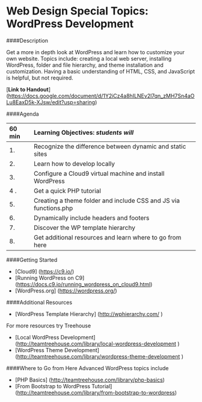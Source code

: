 Web Design Special Topics: WordPress Development
=================

####Description

Get a more in depth look at WordPress and learn how to customize your own website. Topics include: creating a local web server, installing WordPress, folder and file hierarchy, and theme installation and customization. Having a basic understanding of HTML, CSS, and JavaScript is helpful, but not required.

[**Link to Handout**]
(https://docs.google.com/document/d/1Y2iCz4a8hILNEv2l7qn_zMH7Sn4aOLu8EaxD5k-XJsw/edit?usp=sharing)

####Agenda

|60 min| **Learning Objectives:** *students will* |
|:---------------|:-----------------|
| 1.  | Recognize the difference between dynamic and static sites |
| 2.  | Learn how to develop locally |
| 3.  | Configure a Cloud9 virtual machine and install WordPress |
| 4 . | Get a quick PHP tutorial |
| 5.  | Creating a theme folder and include CSS and JS via functions.php |
| 6.  | Dynamically include headers and footers |
| 7.  | Discover the WP template hierarchy  |
| 8.  | Get additional resources and learn where to go from here |

####Getting Started
- [Cloud9] (https://c9.io/)
- [Running WordPress on C9] (https://docs.c9.io/running_wordpress_on_cloud9.html)
- [WordPress.org] (https://wordpress.org/)

####Additional Resources
- [WordPress Template Hierarchy] (http://wphierarchy.com/ )

For more resources try Treehouse
- [Local WordPress Development] (http://teamtreehouse.com/library/local-wordpress-development )
- [WordPress Theme Development] (http://teamtreehouse.com/library/wordpress-theme-development )

####Where to Go from Here
Advanced WordPress topics include
- [PHP Basics] (http://teamtreehouse.com/library/php-basics) 
- [From Bootstrap to WordPress Tutorial] (http://teamtreehouse.com/library/from-bootstrap-to-wordpress)
